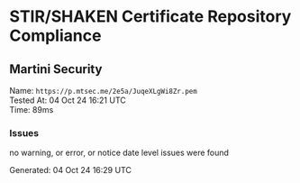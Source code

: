 # STIR/SHAKEN Certificate Repository Compliance

## Martini Security

Name: `https://p.mtsec.me/2e5a/JuqeXLgWi8Zr.pem`\
Tested At: 04 Oct 24 16:21 UTC\
Time: 89ms

### Issues

no warning, or error, or notice date level issues were found

Generated: 04 Oct 24 16:29 UTC